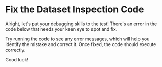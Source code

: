 # Fix the Dataset Inspection Code

Alright, let's put your debugging skills to the test! There's an error in the code below that needs your keen eye to spot and fix.

Try running the code to see any error messages, which will help you identify the mistake and correct it. Once fixed, the code should execute correctly.

Good luck!